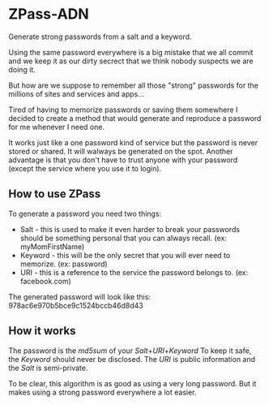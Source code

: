 ZPass-ADN
=========

Generate strong passwords from a salt and a keyword.

Using the same password everywhere is a big mistake that we all commit and we keep it as our dirty secrect that we think nobody suspects we are doing it.

But how are we suppose to remember all those "strong" passwords for the millions of sites and services and apps...

Tired of having to memorize passwords or saving them somewhere I decided to create a method that would generate and reproduce a password for me whenever I need one.

It works just like a one password kind of service but the password is never stored or shared. It will walways be generated on the spot. Another advantage is that you don't have to trust anyone with your password (except the service where you use it to login).


How to use ZPass
----------------

To generate a password you need two things:
 - Salt    - this is used to make it even harder to break your passwords should be something personal that you can always recall. (ex: myMomFirstName)
 - Keyword - this will be the only secret that you will ever need to memorize. (ex: password)
 - URI     - this is a reference to the service the password belongs to. (ex: facebook.com)
 
The generated password will look like this:
 978ac6e970b5bce9c1524bccb46d8d43


How it works
------------

The password is the _md5sum_ of your _Salt_+_URI_+_Keyword_
To keep it safe, the _Keyword_ should never be disclosed.
The _URI_ is public information and the _Salt_ is semi-private.

To be clear, this algorithm is as good as using a very long password. But it makes using a strong password everywhere a lot easier.
